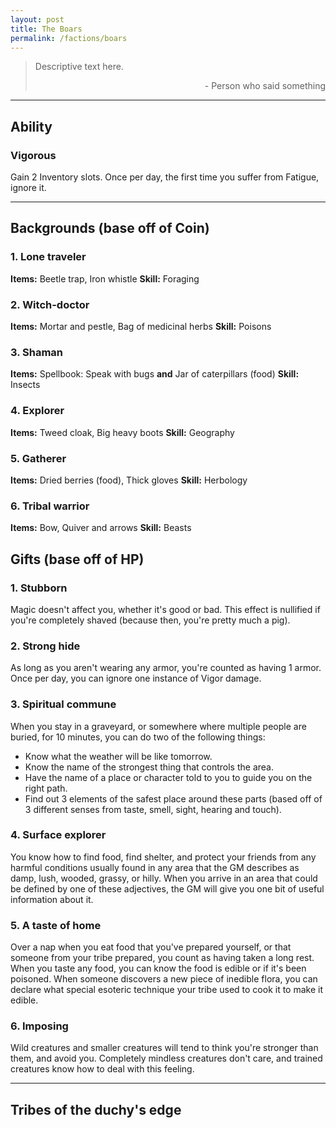 ```yaml
---
layout: post
title: The Boars
permalink: /factions/boars
---
```


>Descriptive text here.
>
><p style="text-align: right">- Person who said something</p>

***
## Ability

### Vigorous
Gain 2 Inventory slots. Once per day, the first time you suffer from Fatigue, ignore it.

***
## Backgrounds (base off of Coin)

### 1. Lone traveler
<b>Items:</b> Beetle trap, Iron whistle
<b>Skill:</b> Foraging

### 2. Witch-doctor
<b>Items:</b> Mortar and pestle, Bag of medicinal herbs
<b>Skill:</b> Poisons

### 3. Shaman
<b>Items:</b> Spellbook: Speak with bugs <b>and</b> Jar of caterpillars (food)
<b>Skill:</b> Insects

### 4. Explorer
<b>Items:</b> Tweed cloak, Big heavy boots
<b>Skill:</b> Geography

### 5. Gatherer
<b>Items:</b> Dried berries (food), Thick gloves
<b>Skill:</b> Herbology

### 6. Tribal warrior
<b>Items:</b> Bow, Quiver and arrows
<b>Skill:</b> Beasts

## Gifts (base off of HP)

### 1. Stubborn
Magic doesn't affect you, whether it's good or bad. This effect is nullified if you're completely shaved (because then, you're pretty much a pig).

### 2. Strong hide
As long as you aren't wearing any armor, you're counted as having 1 armor. Once per day, you can ignore one instance of Vigor damage.

### 3. Spiritual commune
When you stay in a graveyard, or somewhere where multiple people are buried, for 10 minutes, you can do two of the following things:
*  Know what the weather will be like tomorrow.
*  Know the name of the strongest thing that controls the area.
*  Have the name of a place or character told to you to guide you on the right path.
*  Find out 3 elements of the safest place around these parts (based off of 3 different senses from taste, smell, sight, hearing and touch).

### 4. Surface explorer
You know how to find food, find shelter, and protect your friends from any harmful conditions usually found in any area that the GM describes as damp, lush, wooded, grassy, or hilly. When you arrive in an area that could be defined by one of these adjectives, the GM will give you one bit of useful information about it.

### 5. A taste of home
Over a nap when you eat food that you've prepared yourself, or that someone from your tribe prepared, you count as having taken a long rest. When you taste any food, you can know the food is edible or if it's been poisoned. When someone discovers a new piece of inedible flora, you can declare what special esoteric technique your tribe used to cook it to make it edible.

### 6. Imposing
Wild creatures and smaller creatures will tend to think you're stronger than them, and avoid you. Completely mindless creatures don't care, and trained creatures know how to deal with this feeling.

***

## Tribes of the duchy's edge
